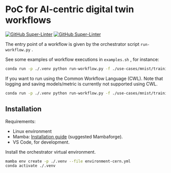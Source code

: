 # PoC for AI-centric digital twin workflows

[![GitHub Super-Linter](https://github.com/interTwin-eu/T6.5-AI-and-ML/actions/workflows/lint.yml/badge.svg)](https://github.com/marketplace/actions/super-linter)
[![GitHub Super-Linter](https://github.com/interTwin-eu/T6.5-AI-and-ML/actions/workflows/check-links.yml/badge.svg)](https://github.com/marketplace/actions/markdown-link-check)

The entry point of a workflow is given by the orchestrator script `run-workflow.py` .

See some examples of workflow executions in `examples.sh` , for instance:

```bash
conda run -p ./.venv python run-workflow.py -f ./use-cases/mnist/training-workflow.yml
```
If you want to run using the Common Workflow Language (CWL). Note that logging and saving models/metric is currently not supported using CWL.

```bash
conda run -p ./.venv python run-workflow.py -f ./use-cases/mnist/training-workflow-cwl.yml --cwl
```

## Installation

Requirements:

- Linux environment
- Mamba: [Installation guide](https://mamba.readthedocs.io/en/latest/installation.html) (suggested Mambaforge).
- VS Code, for development.

Install the orchestrator virtual environment.

```bash
mamba env create -p ./.venv --file environment-cern.yml
conda activate ./.venv
```
